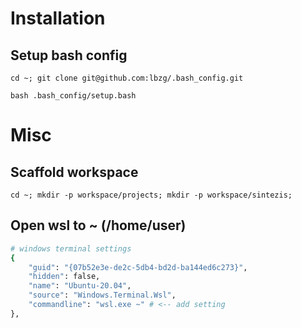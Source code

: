 # Installation

## Setup bash config

```
cd ~; git clone git@github.com:lbzg/.bash_config.git
```

```
bash .bash_config/setup.bash
```

# Misc

## Scaffold workspace

```
cd ~; mkdir -p workspace/projects; mkdir -p workspace/sintezis;
```

## Open wsl to ~ (/home/user)

```bash
# windows terminal settings
{
    "guid": "{07b52e3e-de2c-5db4-bd2d-ba144ed6c273}",
    "hidden": false,
    "name": "Ubuntu-20.04",
    "source": "Windows.Terminal.Wsl",
    "commandline": "wsl.exe ~" # <-- add setting
},
```
